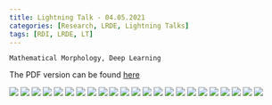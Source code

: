 ```yaml
---
title: Lightning Talk - 04.05.2021
categories: [Research, LRDE, Lightning Talks]
tags: [RDI, LRDE, LT]
---
```


```
Mathematical Morphology, Deep Learning
```

The PDF version can be found [here](https://drive.google.com/uc?print=false&id=1TocarGvLG25k3mzGXavBU6HO1tw34oA_)


![](https://drive.google.com/uc?id=1H_AJmAscZ9glqfIORoQoh7O7JDRZVtqZ)
![](https://drive.google.com/uc?id=1nRFz0vW1zNcUMZEtf4hrfhhh7C3T5Eic)
![](https://drive.google.com/uc?id=1HWksx9ymiO58aE65aJIBe2RlPQJYWZSw)
![](https://drive.google.com/uc?id=1t0D41ZTeFnp1c17WtG-BZHJG2jYxk8dn)
![](https://drive.google.com/uc?id=16EEAYT1_RhkbgpGbqt2UMH_MkXrJirwP)
![](https://drive.google.com/uc?id=1gieOn00pvw36fj8_EoqmX1Y0UcsUXa_r)
![](https://drive.google.com/uc?id=1Ag_x-BD6xjI4HmRCLS_-8ULiu7CaL3nC)
![](https://drive.google.com/uc?id=1Jc3lNvZS7wALRhmIZ53RryllMz7AfwW-)
![](https://drive.google.com/uc?id=1p_sPibYgmEgqCD2CQ3T2ffB_acleJFkD)
![](https://drive.google.com/uc?id=1nmfgcDda_Pkfq0fiMToVlLeTEL5_TwHv)
![](https://drive.google.com/uc?id=12LdttY8ISHc2JZF4PBPOSqJVOtTtf_v3)
![](https://drive.google.com/uc?id=1cE44TF17SM9CZQgBbVBEtkjxQF3ODpjV)
![](https://drive.google.com/uc?id=10-FmyEvNKHUdjVsvGJKvWKMZNrxe4_TR)
![](https://drive.google.com/uc?id=1qdVLQNJ5gR9pF_fDAuTBNniLT9VO4ix-)
![](https://drive.google.com/uc?id=1xNdEbJ09LnS0IPrGyuEk88pL0uFRspzl)
![](https://drive.google.com/uc?id=1KIJ7mbx0Z_72FFPIcf9kuZwYSmQXAIvo)
![](https://drive.google.com/uc?id=12gm1dnqkeshm6SkJmN6bxPXcX8OnxWmC)
![](https://drive.google.com/uc?id=1za_D4MXJQunRf6tCCBe2Fzi1GOdcG1V6)
![](https://drive.google.com/uc?id=1Ef3zjlIyY5c0CA5X2sjPjcsqA-zskbOA)
![](https://drive.google.com/uc?id=1oYGn0f--Gtog8w91n1tnNpbL7j0NK25M)
![](https://drive.google.com/uc?id=10Jqro9Cvw2Z4tZW3CJsRaH90ry61GVGY)
![](https://drive.google.com/uc?id=1TXc6I3ekQQCQWec1JGEWGkAdNZjurmVW)
![](https://drive.google.com/uc?id=17Jq2td5Nv9tzkWN0B8bDAkYP_lSXKnz4)
